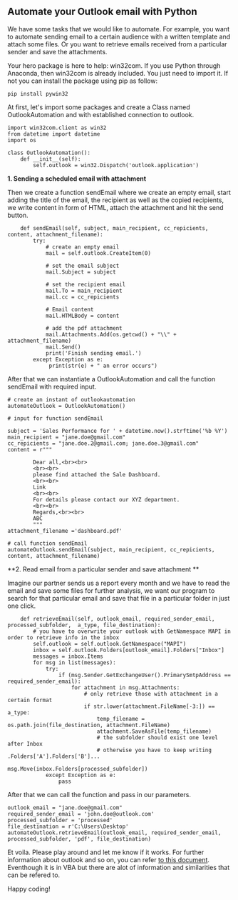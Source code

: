 ## Automate your Outlook email with Python

We have some tasks that we would like to automate. For example, you want to automate sending email to a certain audience with a written template and attach some files. Or you want to retrieve emails received from a particular sender and save the attachments. 

Your hero package is here to help: win32com. If you use Python through Anaconda, then win32com is already included. You just need to import it. If not you can install the package using pip as follow:

```
pip install pywin32
``` 

At first, let's import some packages and create a Class named OutlookAutomation and with established connection to outlook.

```
import win32com.client as win32
from datetime import datetime
import os

class OutlookAutomation():
    def __init__(self):
        self.outlook = win32.Dispatch('outlook.application')
``` 



**1. Sending a scheduled email with attachment**

Then we create a function sendEmail where we create an empty email, start adding the title of the email, the recipient as well as the copied recipients, we write content in form of HTML, attach the attachment and hit the send button.
```
    def sendEmail(self, subject, main_recipient, cc_repicients, content, attachment_filename):
        try:
            # create an empty email
            mail = self.outlook.CreateItem(0)
            
            # set the email subject
            mail.Subject = subject
            
            # set the recipient email
            mail.To = main_recipient
            mail.cc = cc_repicients
                       
            # Email content
            mail.HTMLBody = content
    
            # add the pdf attachment
            mail.Attachments.Add(os.getcwd() + "\\" + attachment_filename)
            mail.Send()
            print('Finish sending email.')
        except Exception as e:
             print(str(e) + " an error occurs")
``` 
After that we can instantiate a OutlookAutomation and call the function sendEmail with required input.


```
# create an instant of outlookautomation
automateOutlook = OutlookAutomation()

# input for function sendEmail

subject = 'Sales Performance for ' + datetime.now().strftime('%b %Y')
main_recipient = "jane.doe@gmail.com"
cc_repicients = "jane.doe.2@gmail.com; jane.doe.3@gmail.com"
content = r"""
        
        Dear all,<br><br>
        <br><br>
        please find attached the Sale Dashboard.
        <br><br>
        Link
        <br><br>
        For details please contact our XYZ department.
        <br><br>
        Regards,<br><br>
        ABC
        """
attachment_filename ='dashboard.pdf'

# call function sendEmail
automateOutlook.sendEmail(subject, main_recipient, cc_repicients, content, attachment_filename)    

``` 


**2. Read email from a particular sender and save attachment **

Imagine our partner sends us a report every month and we have to read the email and save some files for further analysis, we want our program to search for that particular email and save that file in a particular folder in just one click. 

```
    def retrieveEmail(self, outlook_email, required_sender_email, processed_subfolder,  a_type, file_destination):
        # you have to overwrite your outlook with GetNamespace MAPI in order to retrieve info in the inbox
        self.outlook = self.outlook.GetNamespace("MAPI")
        inbox = self.outlook.Folders[outlook_email].Folders["Inbox"]
        messages = inbox.Items
        for msg in list(messages):
            try:
                if (msg.Sender.GetExchangeUser().PrimarySmtpAddress == required_sender_email):
                    for attachment in msg.Attachments:
                        # only retrieve those with attachment in a certain format
                        if str.lower(attachment.FileName[-3:]) == a_type:
                            temp_filename = os.path.join(file_destination, attachment.FileName)
                            attachment.SaveAsFile(temp_filename)
                            # the subfolder should exist one level after Inbox
                            # otherwise you have to keep writing .Folders['A'].Folders['B']...
                            msg.Move(inbox.Folders[processed_subfolder])
            except Exception as e:
                pass                     
``` 

After that we can call the function and pass in our parameters. 


```
outlook_email = "jane.doe@gmail.com"
required_sender_email = 'john.doe@outlook.com'
processed_subfolder = 'processed'
file_destination = r'C:\Users\Desktop'
automateOutlook.retrieveEmail(outlook_email, required_sender_email, processed_subfolder, 'pdf', file_destination)
``` 
Et voila. Please play around and let me know if it works. For further information about outlook and so on, you can refer [to this document](https://docs.microsoft.com/en-us/office/vba/api/overview/outlook). Eventhough it is in VBA but there are alot of information and similarities that can be refered to.

Happy coding!

